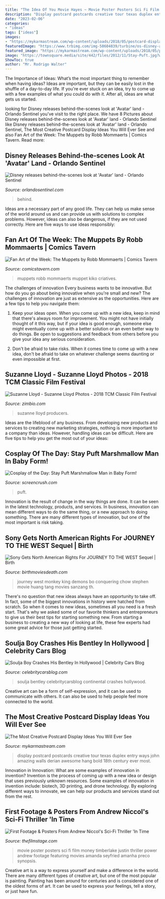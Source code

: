 ```yaml
---
title: "The Idea Of You Movie Hayes ~ Movie Poster Posters Sci Fi Film Money Timberlake Justin Thriller Power Andrew Footage Featuring Movies Amanda Seyfried Amanha Preco Synopsis"
description: "Display postcard postcards creative tour texas duplex entry ways john amazing walls derian awesome hang bold 18th century ever most"
date: "2023-02-06"
categories:
- "ideas"
tags: ["ideas"]
images:
- "https://mykarmastream.com/wp-content/uploads/2018/05/postcard-display-3-.jpg"
featuredImage: "https://www.trbimg.com/img-58604839/turbine/os-disney-avatar-land-preview-20161225"
featured_image: "https://mykarmastream.com/wp-content/uploads/2018/05/postcard-display-3-.jpg"
image: "https://townsquare.media/site/442/files/2012/11/Stay-Puft.jpg?w=1200&amp;h=0&amp;zc=1&amp;s=0&amp;a=t&amp;q=89"
ShowToc: true
author: "Mr. Rodrigo Walter"
---
```



The Importance of Ideas: What’s the most important thing to remember when having ideas?
Ideas are important, but they can be easily lost in the shuffle of a day-to-day life. If you're ever stuck on an idea, try to come up with a few examples of what you could do with it. After all, ideas are what gets us started.

	

		
looking for Disney releases behind-the-scenes look at &#039;Avatar&#039; land - Orlando Sentinel you've visit to the right place. We have 8 Pictures about Disney releases behind-the-scenes look at &#039;Avatar&#039; land - Orlando Sentinel like Disney releases behind-the-scenes look at &#039;Avatar&#039; land - Orlando Sentinel, The Most Creative Postcard Display Ideas You Will Ever See and also Fan Art of the Week: The Muppets by Robb Mommaerts | Comics Tavern. Read more:
		
    
## Disney Releases Behind-the-scenes Look At &#039;Avatar&#039; Land - Orlando Sentinel

<img loading=lazy src="https://www.trbimg.com/img-58604839/turbine/os-disney-avatar-land-preview-20161225" onerror="this.onerror=null;this.src='https://tse3.mm.bing.net/th?id=OIP.w8Di6YOc43rZD34P1gnUnQHaDL&amp;pid=15.1';" alt="Disney releases behind-the-scenes look at &#039;Avatar&#039; land - Orlando Sentinel">

_Source: orlandosentinel.com_

>behind. 

	

Ideas are a necessary part of any good life. They can help us make sense of the world around us and can provide us with solutions to complex problems. However, ideas can also be dangerous, if they are not used correctly. Here are five ways to use ideas responsibly: 

    
## Fan Art Of The Week: The Muppets By Robb Mommaerts | Comics Tavern

<img loading=lazy src="https://www.comicstavern.com/wp-content/uploads/2015/09/muppets-002.jpg" onerror="this.onerror=null;this.src='https://tse1.mm.bing.net/th?id=OIP.Aq7hKGqGqBpPW3-9sJ_K9wAAAA&amp;pid=15.1';" alt="Fan Art of the Week: The Muppets by Robb Mommaerts | Comics Tavern">

_Source: comicstavern.com_

>muppets robb mommaerts muppet kiko criatives. 

	

The challenges of innovation
Every business wants to be innovative. But how do you go about being innovative when you're small and new? The challenges of innovation are just as extensive as the opportunities. Here are a few tips to help you navigate them:
1. Keep your ideas open. When you come up with a new idea, keep in mind that there's always room for improvement. You might not have initially thought of it this way, but if your idea is good enough, someone else might eventually come up with a better solution or an even better way to do things. Be open to suggestions and feedback from others before you give your idea any serious consideration.

2. Don't be afraid to take risks. When it comes time to come up with a new idea, don't be afraid to take on whatever challenge seems daunting or even impossible at first.

    
## Suzanne Lloyd - Suzanne Lloyd Photos - 2018 TCM Classic Film Festival

<img loading=lazy src="https://www3.pictures.zimbio.com/bg/2018+TCM+Classic+Film+Festival+Opening+Night+UYgp_1n4ZoUx.jpg" onerror="this.onerror=null;this.src='https://tse2.mm.bing.net/th?id=OIP.9sIVhmAwWXAhB_hdweyYigHaJ4&amp;pid=15.1';" alt="Suzanne Lloyd - Suzanne Lloyd Photos - 2018 TCM Classic Film Festival">

_Source: zimbio.com_

>suzanne lloyd producers. 

	

Ideas are the lifeblood of any business. From developing new products and services to creating new marketing strategies, nothing is more important to a company than ideas. However, handling ideas can be difficult. Here are five tips to help you get the most out of your ideas:

    
## Cosplay Of The Day: Stay Puft Marshmallow Man In Baby Form!

<img loading=lazy src="https://townsquare.media/site/442/files/2012/11/Stay-Puft.jpg?w=1200&amp;h=0&amp;zc=1&amp;s=0&amp;a=t&amp;q=89" onerror="this.onerror=null;this.src='https://tse2.mm.bing.net/th?id=OIP.ltKCIE2V6suM4_5qN1J4-QHaE8&amp;pid=15.1';" alt="Cosplay of the Day: Stay Puft Marshmallow Man in Baby Form!">

_Source: screencrush.com_

>puft. 

	

Innovation is the result of change in the way things are done. It can be seen in the latest technology, products, and services. In business, innovation can mean different ways to do the same thing, or a new approach to doing something. There are many different types of innovation, but one of the most important is risk taking.

    
## Sony Gets North American Rights For JOURNEY TO THE WEST Sequel | Birth

<img loading=lazy src="https://s3.birthmoviesdeath.com/images/made/monkey_king_journey_1050_591_81_s_c1.jpg" onerror="this.onerror=null;this.src='https://tse1.mm.bing.net/th?id=OIP.ZIrvO4D4f3PFK7zxg3z5XwHaEK&amp;pid=15.1';" alt="Sony Gets North American Rights For JOURNEY TO THE WEST Sequel | Birth">

_Source: birthmoviesdeath.com_

>journey west monkey king demons bo conquering chow stephen movie huang tang movies sanzang th. 

	

There's no question that new ideas always have an opportunity to take off. In fact, some of the biggest innovations in history were hatched from scratch. So when it comes to new ideas, sometimes all you need is a fresh start. That's why we asked some of our favorite thinkers and entrepreneurs to give us their best tips for starting something new. From starting a business to creating a new way of looking at life, these few experts had some great advice for those just getting started.

    
## Soulja Boy Crashes His Bentley In Hollywood | Celebrity Cars Blog

<img loading=lazy src="https://www.celebritycarsblog.com/wp-content/uploads/Soulja-Boy-Bentley.jpg" onerror="this.onerror=null;this.src='https://tse3.mm.bing.net/th?id=OIP.hFPUyqFcH49aq9xyvQTy2wHaJ6&amp;pid=15.1';" alt="Soulja Boy Crashes His Bentley In Hollywood | Celebrity Cars Blog">

_Source: celebritycarsblog.com_

>soulja bentley celebritycarsblog continental crashes hollywood. 

	

Creative art can be a form of self-expression, and it can be used to communicate with others. It can also be used to help people feel more connected to the world.

    
## The Most Creative Postcard Display Ideas You Will Ever See

<img loading=lazy src="https://mykarmastream.com/wp-content/uploads/2018/05/postcard-display-3-.jpg" onerror="this.onerror=null;this.src='https://tse3.mm.bing.net/th?id=OIP.wOfAR3rBjPaLgf6lyPsHDgHaJQ&amp;pid=15.1';" alt="The Most Creative Postcard Display Ideas You Will Ever See">

_Source: mykarmastream.com_

>display postcard postcards creative tour texas duplex entry ways john amazing walls derian awesome hang bold 18th century ever most. 

	

Innovation in Innovation: What are some examples of innovation in invention?
Invention is the process of coming up with a new idea or design that uses previously unknown resources. Some examples of innovation in invention include: biotech, 3D printing, and drone technology. By exploring different ways to innovate, we can help our products and services stand out from the rest.

    
## First Footage &amp; Posters From Andrew Niccol&#039;s Sci-Fi Thriller &#039;In Time

<img loading=lazy src="http://thefilmstage.com/wp-content/uploads/2011/07/in-time-movie-poster-2.jpg" onerror="this.onerror=null;this.src='https://tse4.mm.bing.net/th?id=OIP.-fQHSAVdg6nv1sZUQaXUagHaK-&amp;pid=15.1';" alt="First Footage &amp; Posters From Andrew Niccol&#039;s Sci-Fi Thriller &#039;In Time">

_Source: thefilmstage.com_

>movie poster posters sci fi film money timberlake justin thriller power andrew footage featuring movies amanda seyfried amanha preco synopsis. 

	

Creative art is a way to express yourself and make a difference in the world. There are many different types of creative art, but one of the most popular is painting. Painting has been around for centuries and is considered one of the oldest forms of art. It can be used to express your feelings, tell a story, or just have fun.


